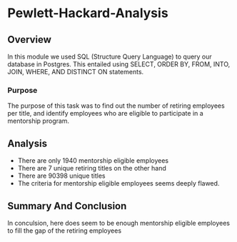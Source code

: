 # Pewlett-Hackard-Analysis

## Overview
In this module we used SQL (Structure Query Language) to query our database in Postgres. This entailed using SELECT, ORDER BY, FROM, INTO, JOIN, WHERE, AND DISTINCT ON statements.

### Purpose
The purpose of this task was to find out the number of retiring employees per title, and identify employees who are eligible to participate in a mentorship program.

## Analysis

* There are only 1940 mentorship eligible employees
* There are 7 unique retiring titles on the other hand
* There are 90398 unique titles
* The criteria for mentorship eligible employees seems deeply flawed.

## Summary And Conclusion

In conculsion, here does seem to be enough mentorship eligible employees to fill the gap of the retiring employees